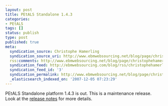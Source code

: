 ```yaml
---
layout: post
title: PEtALS Standalone 1.4.3
categories:
- PEtALS
tags: []
status: publish
type: post
published: true
meta:
  syndication_source: Christophe Hamerling
  syndication_source_uri: http://www.ebmwebsourcing.net/blog/page/christophehamerling
  rss:comments: http://www.ebmwebsourcing.net/blog/page/christophehamerling?anchor=petals_standalone_1_4_3
  syndication_feed: http://ebmwebsourcing.com/blog/rss/christophehamerling
  syndication_feed_id: '3'
  syndication_permalink: http://www.ebmwebsourcing.net/blog/page/christophehamerling?entry=petals_standalone_1_4_3
  _elasticsearch_indexed_on: '2007-12-05 07:23:29'
---
```

PEtALS Standalone platform 1.4.3 is out. This is a maintenance release.<br /><a name="041207">Look at the </a><a title="release notes" href="http://petals.objectweb.org/releasenotes.html#1.4.3" id="r2fr">release notes</a> for more details.<br /><br />
